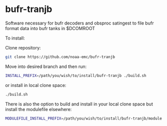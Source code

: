 # bufr-tranjb
Software necessary for bufr decoders and obsproc satingest to file bufr format data into bufr tanks in $DCOMROOT


To install:

Clone repository:
```bash
git clone https://github.com/noaa-emc/bufr-tranjb
```

Move into desired branch and then run:

```bash
INSTALL_PREFIX=/path/you/wish/to/install/bufr-tranjb ./build.sh
```

or install in local clone space:

```bash
./build.sh
```

There is also the option to build and install in your local clone space but install the modulefile elsewhere:

```bash
MODULEFILE_INSTALL_PREFIX=/path/you/wish/to/install/bufr-tranjb/module ./build.sh
```
